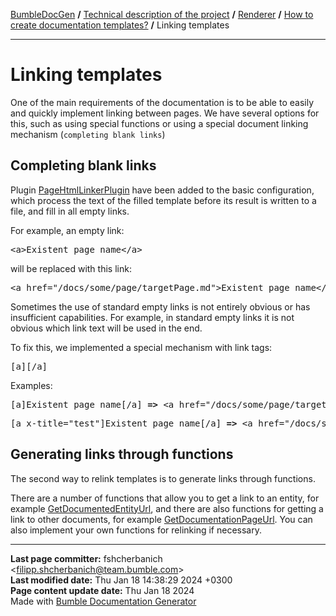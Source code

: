 [BumbleDocGen](/docs/README.md) **/**
[Technical description of the project](/docs/tech/readme.md) **/**
[Renderer](/docs/tech/03_renderer/readme.md) **/**
[How to create documentation templates?](/docs/tech/03_renderer/01_howToCreateTemplates/readme.md) **/**
Linking templates

---


# Linking templates

One of the main requirements of the documentation is to be able to easily and quickly implement linking between pages.
We have several options for this, such as using special functions or using a special document linking mechanism (`completing blank links`)

## Completing blank links

Plugin [PageHtmlLinkerPlugin](/docs/tech/03_renderer/01_howToCreateTemplates/classes/PageHtmlLinkerPlugin.md) have been added to the basic configuration,
which process the text of the filled template before its result is written to a file, and fill in all empty links.

For example, an empty link:

<pre>&lt;a&gt;Existent page name&lt;/a&gt;</pre>

will be replaced with this link:

<pre>&lt;a href=&quot;/docs/some/page/targetPage.md&quot;&gt;Existent page name&lt;/a&gt;</pre>

Sometimes the use of standard empty links is not entirely obvious or has insufficient capabilities. For example, in standard empty links it is not obvious which link text will be used in the end.

To fix this, we implemented a special mechanism with link tags: <pre>&#91;a&#93;&#91;/a&#93;</pre>

Examples:

<pre>&#91;a&#93;Existent page name&#91;/a&#93; <b>=></b> &lt;a href=&quot;/docs/some/page/targetPage.md&quot;&gt;Existent page name&lt;/a&gt;</pre>

<pre>&#91;a x-title="test"&#93;Existent page name&#91;/a&#93; <b>=></b> &lt;a href=&quot;/docs/some/page/targetPage.md&quot;&gt;test&lt;/a&gt;</pre>


## Generating links through functions

The second way to relink templates is to generate links through functions.

There are a number of functions that allow you to get a link to an entity, for example [GetDocumentedEntityUrl](/docs/tech/03_renderer/01_howToCreateTemplates/classes/GetDocumentedEntityUrl.md), and there are also functions for getting a link to other documents, for example [GetDocumentationPageUrl](/docs/tech/03_renderer/01_howToCreateTemplates/classes/GetDocumentationPageUrl.md).
You can also implement your own functions for relinking if necessary.

---

**Last page committer:** fshcherbanich &lt;filipp.shcherbanich@team.bumble.com&gt;<br>**Last modified date:**   Thu Jan 18 14:38:29 2024 +0300<br>**Page content update date:** Thu Jan 18 2024<br>Made with [Bumble Documentation Generator](https://github.com/bumble-tech/bumble-doc-gen/blob/master/docs/README.md)